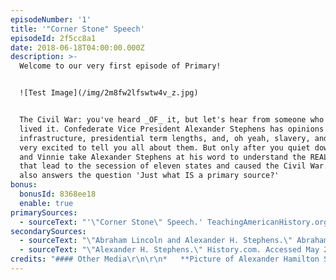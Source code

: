 ```yaml
---
episodeNumber: '1'
title: '"Corner Stone" Speech'
episodeId: 2f5cc8a1
date: 2018-06-18T04:00:00.000Z
description: >-
  Welcome to our very first episode of Primary!


  ![Test Image](/img/2m8fw2lfswtw4v_z.jpg)


  The Civil War: you've heard _OF_ it, but let's hear from someone who actually
  lived it. Confederate Vice President Alexander Stephens has opinions on
  infrastructure, presidential term lengths, and, oh yeah, slavery, and he is
  very excited to tell you all about them. But only after you quiet down. Erin
  and Vinnie take Alexander Stephens at his word to understand the REAL issues
  that lead to the secession of eleven states and caused the Civil War. Erin
  also answers the question 'Just what IS a primary source?'
bonus:
  bonusId: 8368ee18
  enable: true
primarySources:
  - sourceText: "'\"Corner Stone\" Speech.' TeachingAmericanHistory.org. Accessed May 20, 2018\\. [http://teachingamericanhistory.org/library/document/cornerstone-speech/](http://teachingamericanhistory.org/library/document/cornerstone-speech/).  \r\n\r\n    Henry Cleveland, _Alexander H. Stephens, in Public and Private: With Letters and Speeches, Before, During, and Since the War_(Philadelphia, 1886), pp. 717-729."
secondarySources:
  - sourceText: "\"Abraham Lincoln and Alexander H. Stephens.\" AbrahamLincolnsClassroom.org. Accessed May 21, 2018.  \r\n    [http://www.abrahamlincolnsclassroom.org/abraham-lincolns-contemporaries/abraham-lincoln-and-alexander-h-stephens/](http://www.abrahamlincolnsclassroom.org/abraham-lincolns-contemporaries/abraham-lincoln-and-alexander-h-stephens/)."
  - sourceText: "\"Alexander H. Stephens.\" History.com. Accessed May 21, 2018.  \r\n    [https://www.history.com/topics/american-civil-war/alexander-h-stephens](https://www.history.com/topics/american-civil-war/alexander-h-stephens)."
credits: "#### Other Media\r\n\r\n*   **Picture of Alexander Hamilton Stephens:**  \r\n    The Miriam and Ira D. Wallach Division of Art, Prints and Photographs: Photography Collection, The New York Public Library. \"Alexander H. Stephens, 1812-83.\" New York Public Library Digital Collections. Accessed June 16, 2018\\.  \r\n    [http://digitalcollections.nypl.org/items/510d47d9-aeb5-a3d9-e040-e00a18064a99](http://digitalcollections.nypl.org/items/510d47d9-aeb5-a3d9-e040-e00a18064a99)."
---
```


